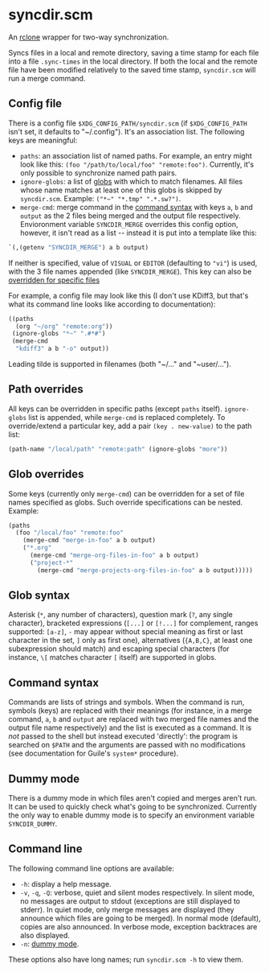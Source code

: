 # syncdir.scm

An [rclone][rclone] wrapper for two-way synchronization.

Syncs files in a local and remote directory, saving a time stamp for
each file into a file `.sync-times` in the local directory. If both
the local and the remote file have been modified relatively to the
saved time stamp, `syncdir.scm` will run a merge command.

## Config file

There is a config file `$XDG_CONFIG_PATH/syncdir.scm` (if
`$XDG_CONFIG_PATH` isn't set, it defaults to "~/.config"). It's an
association list. The following keys are meaningful:
- `paths`: an association list of named paths. For example, an entry
  might look like this: `(foo "/path/to/local/foo" "remote:foo")`.
  Currently, it's only possible to synchronize named path pairs.
- `ignore-globs`: a list of [globs](#glob-syntax) with which to match
  filenames. All files whose name matches at least one of this globs
  is skipped by `syncdir.scm`. Example: `("*~" "*.tmp" ".*.sw?")`.
- `merge-cmd`: merge command in the [command syntax](#command-syntax)
  with keys `a`, `b` and `output` as the 2 files being merged and the
  output file respectively. Envioronment variable `SYNCDIR_MERGE`
  overrides this config option, however, it isn't read as a list --
  instead it is put into a template like this:
```scheme
`(,(getenv "SYNCDIR_MERGE") a b output)
```
  If neither is specified, value of `VISUAL` or `EDITOR` (defaulting
  to `"vi"`) is used, with the 3 file names appended (like
  `SYNCDIR_MERGE`). This key can also be [overridden for specific
  files](#glob-overrides)

For example, a config file may look like this (I don't use KDiff3, but
that's what its command line looks like according to documentation):
```scheme
((paths
  (org "~/org" "remote:org"))
 (ignore-globs "*~" ".#*#")
 (merge-cmd
  "kdiff3" a b "-o" output))
```

Leading tilde is supported in filenames (both "~/..." and
"~user/...").

## Path overrides

All keys can be overridden in specific paths (except `paths` itself).
`ignore-globs` list is appended, while `merge-cmd` is replaced
completely. To override/extend a particular key, add a pair `(key .
new-value)` to the path list:
```scheme
(path-name "/local/path" "remote:path" (ignore-globs "more"))
```

## Glob overrides

Some keys (currently only `merge-cmd`) can be overridden for a set of
file names specified as globs. Such override specifications can be
nested. Example:
```scheme
(paths
  (foo "/local/foo" "remote:foo"
    (merge-cmd "merge-in-foo" a b output)
    ("*.org"
      (merge-cmd "merge-org-files-in-foo" a b output)
      ("project-*"
        (merge-cmd "merge-projects-org-files-in-foo" a b output)))))
```

## Glob syntax

Asterisk (`*`, any number of characters), question mark (`?`, any
single character), bracketed expressions (`[...]` or `[!...]` for
complement, ranges supported: `[a-z]`, `-` may appear without special
meaning as first or last character in the set, `]` only as first one),
alternatives (`{A,B,C}`, at least one subexpression should match) and
escaping special characters (for instance, `\[` matches character `[`
itself) are supported in globs.

## Command syntax

Commands are lists of strings and symbols. When the command is run,
symbols (keys) are replaced with their meanings (for instance, in a
merge command, `a`, `b` and `output` are replaced with two merged file
names and the output file name respectively) and the list is executed
as a command. It is *not* passed to the shell but instead executed
'directly': the program is searched on `$PATH` and the arguments are
passed with no modifications (see documentation for Guile's `system*`
procedure).

## Dummy mode

There is a dummy mode in which files aren't copied and merges aren't
run. It can be used to quickly check what's going to be synchronized.
Currently the only way to enable dummy mode is to specify an
environment variable `SYNCDIR_DUMMY`.

## Command line

The following command line options are available:
- `-h`: display a help message.
- `-v`, `-q`, `-Q`: verbose, quiet and silent modes respectively. In
  silent mode, no messages are output to stdout (exceptions are still
  displayed to stderr). In quiet mode, only merge messages are
  displayed (they announce which files are going to be merged). In
  normal mode (default), copies are also announced. In verbose mode,
  exception backtraces are also displayed.
- `-n`: [dummy mode](#dummy-mode).

These options also have long names; run `syncdir.scm -h` to view them.

[rclone]: https://rclone.org/
